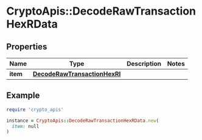 # CryptoApis::DecodeRawTransactionHexRData

## Properties

| Name | Type | Description | Notes |
| ---- | ---- | ----------- | ----- |
| **item** | [**DecodeRawTransactionHexRI**](DecodeRawTransactionHexRI.md) |  |  |

## Example

```ruby
require 'crypto_apis'

instance = CryptoApis::DecodeRawTransactionHexRData.new(
  item: null
)
```


